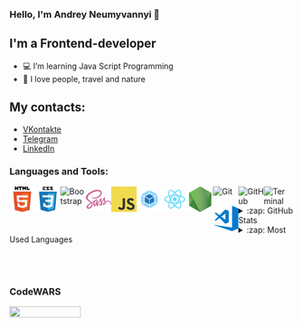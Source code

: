 ### Hello, I'm Andrey Neumyvannyi 👋


## I'm a Frontend-developer 
- :computer: I’m learning Java Script Programming
- 👯 I love people, travel and nature

## My contacts:

- [VKontakte](https://vk.com/andreyneumyvannyi)
- [Telegram](https://t.me/andreyneumyvannyi)
- [LinkedIn](https://www.linkedin.com/in/andreyneumyvannyi/)

### Languages and Tools:

<img align="left" title="HTML5" width="45px" src="https://raw.githubusercontent.com/github/explore/80688e429a7d4ef2fca1e82350fe8e3517d3494d/topics/html/html.png">
<img align="left" title="CSS3" width="45px" src="https://raw.githubusercontent.com/github/explore/80688e429a7d4ef2fca1e82350fe8e3517d3494d/topics/css/css.png">
<img align="left" title="Bootstrap" width="45px" src="https://raw.githubusercontent.com/jmnote/z-icons/master/svg/bootstrap.svg">
<img align="left" title="SCSS" width="45px" src="https://raw.githubusercontent.com/github/explore/80688e429a7d4ef2fca1e82350fe8e3517d3494d/topics/sass/sass.png">
<img align="left" title="JavaScript" width="45px" src="https://raw.githubusercontent.com/github/explore/80688e429a7d4ef2fca1e82350fe8e3517d3494d/topics/javascript/javascript.png">
<img align="left" title="Webpack" width="45px" src="https://raw.githubusercontent.com/github/explore/80688e429a7d4ef2fca1e82350fe8e3517d3494d/topics/webpack/webpack.png">
<img align="left" title="React" width="45px" src="https://raw.githubusercontent.com/github/explore/80688e429a7d4ef2fca1e82350fe8e3517d3494d/topics/react/react.png">
<img align="left" title="Node.js" width="45px" src="https://raw.githubusercontent.com/github/explore/80688e429a7d4ef2fca1e82350fe8e3517d3494d/topics/nodejs/nodejs.png">
<img align="left" title="Git" width="45px" src="https://raw.githubusercontent.com/jmnote/z-icons/master/svg/git.svg">
<img align="left" title="GitHub" width="45px" src="https://raw.githubusercontent.com/jmnote/z-icons/master/svg/github.svg">
<img align="left" title="Terminal" width="45px" src="https://raw.githubusercontent.com/jmnote/z-icons/master/svg/bash.svg">
<img align="left" title="Visual Studio Code" width="45px" src="https://raw.githubusercontent.com/github/explore/80688e429a7d4ef2fca1e82350fe8e3517d3494d/topics/visual-studio-code/visual-studio-code.png">


<details>
  <summary>:zap: GitHub Stats</summary>

  <img width="450em" height="200em" align="left" src="https://github-readme-stats.andreyneumyvannyi.vercel.app/api?username=Andreyneumyvannyi&show_icons=true?count_private=true&theme=blueberry">
  
</details>

<details>
  <summary>:zap: Most Used Languages</summary>

<img width="360em" height="175em" align="right" src="https://github-readme-stats.andreyneumyvannyi.vercel.app/api/top-langs/?username=Andreyneumyvannyi&layout=compact&langs_count=8&theme=blueberry">

</details>

<br />
<br />
<br />

### CodeWARS

<img align="left" height="60%" width="50%" src="https://www.codewars.com/users/Andyneu8888/badges/large">
